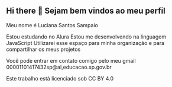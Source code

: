 ## Hi there 👋 Sejam bem vindos ao meu perfil

Meu nome é Luciana Santos Sampaio

Estou estudando no Alura
Estou me desenvolvendo na linguagem JavaScript
Utilizarei esse espaço para minha organização e para compartilhar os meus projetos 

Você pode entrar em contato comigo pelo meu gmail
00001101417432sp@al,educacao.sp.gov.br


Este trabalho está licenciado sob CC BY 4.0 
